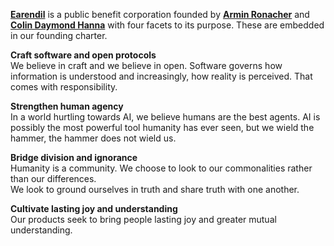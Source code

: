 **<a href="/" data-route-link="home">Earendil</a>** is a public benefit corporation founded by **<a href="https://mitsuhiko.at/" target="_blank" rel="noopener noreferrer">Armin Ronacher</a>** and **<a href="https://c01.in/" target="_blank" rel="noopener noreferrer">Colin Daymond Hanna</a>** with four facets to its purpose. These are embedded in our founding charter.

**Craft software and open protocols**  
We believe in craft and we believe in open. Software governs how information is understood and increasingly, how reality is perceived. That comes with responsibility.

**Strengthen human agency**  
In a world hurtling towards AI, we believe humans are the best agents. AI is possibly the most powerful tool humanity has ever seen, but we wield the hammer, the hammer does not wield us.

**Bridge division and ignorance**   
Humanity is a community. We choose to look to our commonalities rather than our differences.  
We look to ground ourselves in truth and share truth with one another.

**Cultivate lasting joy and understanding**  
Our products seek to bring people lasting joy and greater mutual understanding.